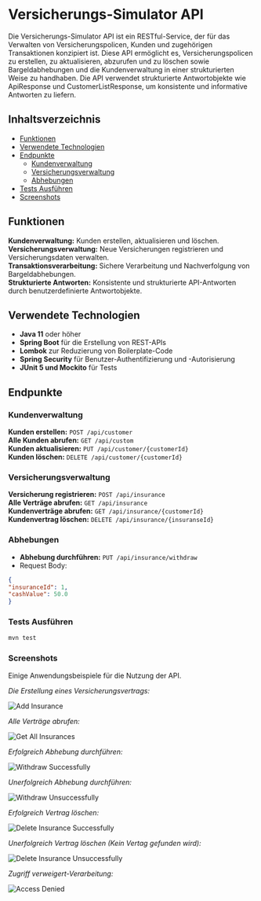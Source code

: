# Versicherungs-Simulator API
Die Versicherungs-Simulator API ist ein RESTful-Service, 
der für das Verwalten von Versicherungspolicen, Kunden und 
zugehörigen Transaktionen konzipiert ist.
Diese API ermöglicht es, Versicherungspolicen zu erstellen, 
zu aktualisieren, abzurufen und zu löschen sowie 
Bargeldabhebungen und die Kundenverwaltung in einer 
strukturierten Weise zu handhaben. Die API verwendet 
strukturierte Antwortobjekte wie ApiResponse und 
CustomerListResponse, um konsistente und informative 
Antworten zu liefern.

## Inhaltsverzeichnis

- [Funktionen](#funktionen)
- [Verwendete Technologien](#verwendete-technologien)
- [Endpunkte](#endpunkte)
    - [Kundenverwaltung](#kundenverwaltung)
    - [Versicherungsverwaltung](#versicherungsverwaltung)
    - [Abhebungen](#abhebungen)
- [Tests Ausführen](#tests-ausführen)
- [Screenshots](#screenshots)


## Funktionen
**Kundenverwaltung:** Kunden erstellen, aktualisieren und löschen.<br />
**Versicherungsverwaltung:** Neue Versicherungen registrieren und Versicherungsdaten verwalten.<br />
**Transaktionsverarbeitung:** Sichere Verarbeitung und Nachverfolgung von Bargeldabhebungen.<br />
**Strukturierte Antworten:** Konsistente und strukturierte API-Antworten durch benutzerdefinierte Antwortobjekte.<br />

## Verwendete Technologien
- **Java 11** oder höher
- **Spring Boot** für die Erstellung von REST-APIs
- **Lombok** zur Reduzierung von Boilerplate-Code
- **Spring Security** für Benutzer-Authentifizierung und -Autorisierung
- **JUnit 5 und Mockito** für Tests

## Endpunkte
### Kundenverwaltung
**Kunden erstellen:** ```POST /api/customer``` <br />
**Alle Kunden abrufen:** ```GET /api/custom``` <br />
**Kunden aktualisieren:** ```PUT /api/customer/{customerId}``` <br />
**Kunden löschen:** ```DELETE /api/customer/{customerId}``` <br />

### Versicherungsverwaltung
**Versicherung registrieren:** ```POST /api/insurance``` <br />
**Alle Verträge abrufen:** ```GET /api/insurance```<br />
**Kundenverträge abrufen:** ```GET /api/insurance/{customerId}``` <br />
**Kundenvertrag löschen:** ```DELETE /api/insurance/{insuranseId}```


### Abhebungen
- **Abhebung durchführen:** ```PUT /api/insurance/withdraw```
- Request Body:

```json
{
"insuranceId": 1,
"cashValue": 50.0
}
```


### Tests Ausführen
```bash
mvn test
```

### Screenshots

Einige Anwendungsbeispiele für die Nutzung der API.

_Die Erstellung eines Versicherungsvertrags:_

![Add Insurance](src/main/resources/static/screenshots/AddInsurance.png)

_Alle Verträge abrufen:_

![Get All Insurances](src/main/resources/static/screenshots/GetInsurances.png)

_Erfolgreich Abhebung durchführen:_

![Withdraw Successfully](src/main/resources/static/screenshots/WithdrawCar.png)

_Unerfolgreich Abhebung durchführen:_

![Withdraw Unsuccessfully](src/main/resources/static/screenshots/WithdrawLife.png)

_Erfolgreich Vertrag löschen:_

![Delete Insurance Successfully](src/main/resources/static/screenshots/DeleteInsurance.png)

_Unerfolgreich Vertrag löschen (Kein Vertag gefunden wird):_

![Delete Insurance Unsuccessfully](src/main/resources/static/screenshots/DeleteNotFound.png)

_Zugriff verweigert-Verarbeitung:_

![Access Denied](src/main/resources/static/screenshots/AccessDenied.png)